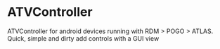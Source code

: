 # ATVController
ATVController for android devices running with RDM > POGO > ATLAS. Quick, simple and dirty add controls with a GUI view
